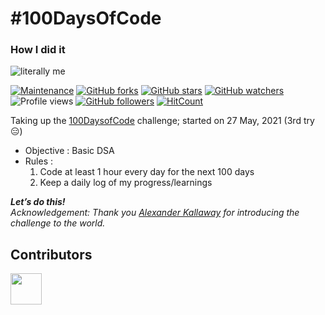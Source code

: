 # #100DaysOfCode
### How I did it  
![literally me](https://media.giphy.com/media/G3H3U0fsmRfUY/giphy.gif?cid=ecf05e47viupe0d9k4pnagacz1g6opytul4dv0nmn41aworj&rid=giphy.gif&ct=g)

[![Maintenance](https://img.shields.io/badge/Maintained%3F-yes-green.svg)](https://GitHub.com/Tawishi/100DaysOfCode)
[![GitHub forks](https://img.shields.io/github/forks/Tawishi/100DaysOfCode.svg?style=social&label=Fork&maxAge=2592000)](https://GitHub.com/Tawishi/100DaysOfCode)
[![GitHub stars](https://img.shields.io/github/stars/Tawishi/100DaysOfCode.svg?style=social&label=Star&maxAge=2592000)](https://GitHub.com/Tawishi/100DaysOfCode/stargazers/)
[![GitHub watchers](https://img.shields.io/github/watchers/Tawishi/100DaysOfCode.svg?style=social&label=Watch&maxAge=2592000)](https://GitHub.com/Tawishi/100DaysOfCode/watchers/)
![Profile views](https://gpvc.arturio.dev/Tawishi)
[![GitHub followers](https://img.shields.io/github/followers/Tawishi.svg?style=social&label=Follow&maxAge=2592000)](https://GitHub.com/Tawishi?tab=followers)
[![HitCount](http://hits.dwyl.io/Tawishi/badges.svg)](http://hits.dwyl.io/Tawishi/badges)



Taking up the [100DaysofCode][1] challenge; started on 27 May, 2021
(3rd try :expressionless:)

* Objective :  Basic DSA<!--  and [CSES Problem Set][2] -->
* Rules : 
  1. Code at least 1 hour every day for the next 100 days
  1. Keep a daily log of my progress/learnings

***Let’s do this!*** <br>
_Acknowledgement: Thank you [Alexander Kallaway][5] for introducing the challenge to the world._

[1]:https://twitter.com/_100DaysOfCode
[2]:https://cses.fi/problemset/
[3]:https://twitter.com/Tawishi1
[4]:https://www.linkedin.com/posts/tawishisharma_100daysofcode-github-learning-activity-6731959496618381312-kb-z
[5]:https://github.com/kallaway

## Contributors
<a href="../../graphs/contributors"><img src="https://avatars1.githubusercontent.com/u/55306738?s=400&u=29c61396ce04502193bb4a8153d8d13774d1582a&v=4" width="50" height="50"></a>
